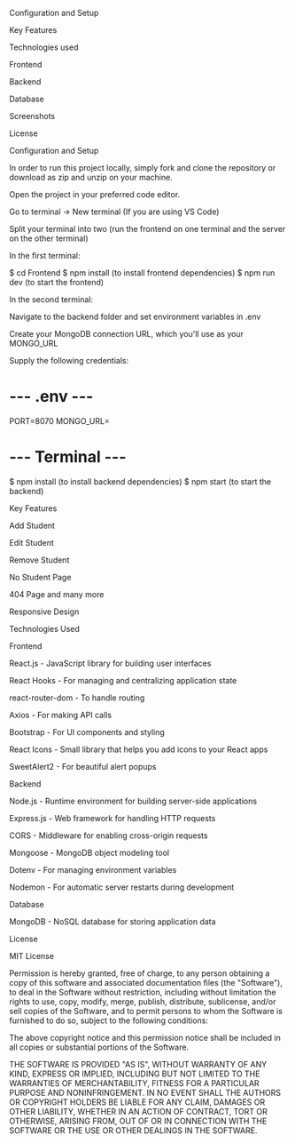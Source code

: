 Configuration and Setup

Key Features

Technologies used

Frontend

Backend

Database

Screenshots

License

Configuration and Setup

In order to run this project locally, simply fork and clone the repository or download as zip and unzip on your machine.

Open the project in your preferred code editor.

Go to terminal -> New terminal (If you are using VS Code)

Split your terminal into two (run the frontend on one terminal and the server on the other terminal)

In the first terminal:

$ cd Frontend
$ npm install (to install frontend dependencies)
$ npm run dev (to start the frontend)

In the second terminal:

Navigate to the backend folder and set environment variables in .env

Create your MongoDB connection URL, which you'll use as your MONGO_URL

Supply the following credentials:

#  ---  .env  ---
PORT=8070
MONGO_URL=

# --- Terminal ---

$ npm install (to install backend dependencies)
$ npm start (to start the backend)

Key Features

Add Student

Edit Student

Remove Student

No Student Page

404 Page and many more

Responsive Design

Technologies Used

Frontend

React.js - JavaScript library for building user interfaces

React Hooks - For managing and centralizing application state

react-router-dom - To handle routing

Axios - For making API calls

Bootstrap - For UI components and styling

React Icons - Small library that helps you add icons to your React apps

SweetAlert2 - For beautiful alert popups

Backend

Node.js - Runtime environment for building server-side applications

Express.js - Web framework for handling HTTP requests

CORS - Middleware for enabling cross-origin requests

Mongoose - MongoDB object modeling tool

Dotenv - For managing environment variables

Nodemon - For automatic server restarts during development

Database

MongoDB - NoSQL database for storing application data

License

MIT License

Permission is hereby granted, free of charge, to any person obtaining a copy
of this software and associated documentation files (the "Software"), to deal
in the Software without restriction, including without limitation the rights
to use, copy, modify, merge, publish, distribute, sublicense, and/or sell
copies of the Software, and to permit persons to whom the Software is
furnished to do so, subject to the following conditions:

The above copyright notice and this permission notice shall be included in all
copies or substantial portions of the Software.

THE SOFTWARE IS PROVIDED "AS IS", WITHOUT WARRANTY OF ANY KIND, EXPRESS OR
IMPLIED, INCLUDING BUT NOT LIMITED TO THE WARRANTIES OF MERCHANTABILITY,
FITNESS FOR A PARTICULAR PURPOSE AND NONINFRINGEMENT. IN NO EVENT SHALL THE
AUTHORS OR COPYRIGHT HOLDERS BE LIABLE FOR ANY CLAIM, DAMAGES OR OTHER
LIABILITY, WHETHER IN AN ACTION OF CONTRACT, TORT OR OTHERWISE, ARISING FROM,
OUT OF OR IN CONNECTION WITH THE SOFTWARE OR THE USE OR OTHER DEALINGS IN THE
SOFTWARE.